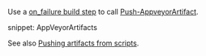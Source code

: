 Use a [on_failure build step](https://www.appveyor.com/docs/build-configuration/#build-pipeline) to call [Push-AppveyorArtifact](https://www.appveyor.com/docs/build-worker-api/#push-artifact).

snippet: AppVeyorArtifacts

See also [Pushing artifacts from scripts](https://www.appveyor.com/docs/packaging-artifacts/#pushing-artifacts-from-scripts).